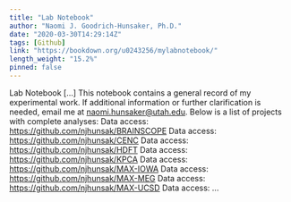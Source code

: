```yaml
---
title: "Lab Notebook"
author: "Naomi J. Goodrich-Hunsaker, Ph.D."
date: "2020-03-30T14:29:14Z"
tags: [Github]
link: "https://bookdown.org/u0243256/mylabnotebook/"
length_weight: "15.2%"
pinned: false
---
```


Lab Notebook [...] This notebook contains a general record of my experimental work. If additional information or further clarification is needed, email me at naomi.hunsaker@utah.edu. Below is a list of projects with complete analyses: Data access: https://github.com/njhunsak/BRAINSCOPE Data access: https://github.com/njhunsak/CENC Data access: https://github.com/njhunsak/HDFT Data access: https://github.com/njhunsak/KPCA Data access: https://github.com/njhunsak/MAX-IOWA Data access: https://github.com/njhunsak/MAX-MEG Data access: https://github.com/njhunsak/MAX-UCSD Data access: ...

